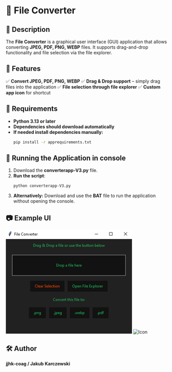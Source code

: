 # 📄 File Converter

## 📌 Description
The **File Converter** is a graphical user interface (GUI) application that allows converting **JPEG, PDF, PNG, WEBP** files. It supports drag-and-drop functionality and file selection via the file explorer.

## 🎨 Features
✅ **Convert JPEG, PDF, PNG, WEBP**
✅ **Drag & Drop support** – simply drag files into the application
✅ **File selection through file explorer**
✅ **Custom app icon** for shortcut

## 🔧 Requirements
- **Python 3.13 or later**
- **Dependencies should download automatically**
- **If needed install dependencies manually:**
  ```sh
  pip install -r apprequirements.txt
  ```

## 🚀 Running the Application in console
1. Download the **converterapp-V3.py** file.
2. **Run the script**:
   ```sh
   python converterapp-V3.py
   ```
3. **Alternatively:** Download and use the **BAT** file to run the application without opening the console.

## 📷 Example UI
![Screenshot](Media/screenshot3.png)
![Icon](Media/app_icon.jpg)

## 🛠️ Author
**jjhk-coag / Jakub Karczewski**


